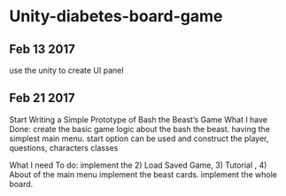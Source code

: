 # Unity-diabetes-board-game

## Feb 13 2017
use the unity to create UI panel


## Feb 21 2017
Start Writing a Simple Prototype of Bash the Beast’s Game
What I have Done:
create the basic game logic about the bash the beast. 
having the simplest main menu.
start option can be used and construct the player, questions, characters classes

What I need To do: 
implement the 2) Load Saved Game, 3) Tutorial , 4) About of the main menu
implement the beast cards.
implement the whole board.


